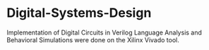 # Digital-Systems-Design
Implementation of Digital Circuits in Verilog Language
Analysis and Behavioral Simulations were done on the Xilinx Vivado tool.
